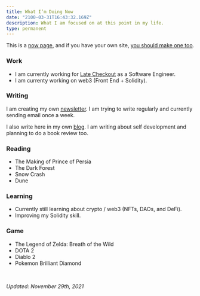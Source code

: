 ```yaml
---
title: What I’m Doing Now
date: "2100-03-31T16:43:32.169Z"
description: What I am focused on at this point in my life.
type: permanent
---
```


This is a [now page](https://nownownow.com/about), and if you have your own site, [you should make one too](https://nownownow.com/about).

### Work
- I am currently working for [Late Checkout](https://latecheckout.studio) as a Software Engineer.
- I am currenty working on web3 (Front End + Solidity).

### Writing
I am creating my own [newsletter](https://julian.so/subscribe). I am trying to write regularly and currently sending email once a week.

I also write here in my own [blog](https://julian.so/blog). I am writing about self development and planning to do a book review too.

### Reading
- The Making of Prince of Persia
- The Dark Forest
- Snow Crash
- Dune

### Learning
- Currently still learning about crypto / web3 (NFTs, DAOs, and DeFi).
- Improving my Solidity skill.

### Game
- The Legend of Zelda: Breath of the Wild
- DOTA 2
- Diablo 2
- Pokemon Brilliant Diamond

<br>

*Updated: November 29th, 2021*
